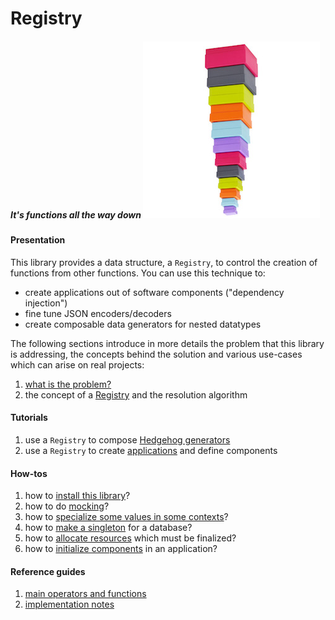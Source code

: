 # Registry

##### *It's functions all the way down* <img src="doc/images/unboxed-bottomup.jpg" border="0"/>

#### Presentation

This library provides a data structure, a `Registry`, to control the creation of functions from other functions. You can use this technique to:

 - create applications out of software components ("dependency injection")
 - fine tune JSON encoders/decoders
 - create composable data generators for nested datatypes

The following sections introduce in more details the problem that this library is addressing, the concepts behind the solution and various use-cases which can arise on real projects:

 1. [what is the problem?](doc/motivation.md)
 1. the concept of a [Registry](doc/registry.md) and the resolution algorithm

#### Tutorials

 1. use a `Registry` to compose [Hedgehog generators](doc/generators.md)
 1. use a `Registry` to create [applications](doc/applications.md) and define components

#### How-tos

 1. how to [install this library](./install.md)?
 1. how to do [mocking](./applications.md#integration)?
 1. how to [specialize some values in some contexts](./applications.md#context-dependent-configurations)?
 1. how to [make a singleton](./applications#singletons) for a database?
 1. how to [allocate resources](./applications#resources) which must be finalized?
 1. how to [initialize components](./applications#start-up) in an application?

#### Reference guides

 1. [main operators and functions](doc/reference.md)
 1. [implementation notes](doc/implementation.md)
